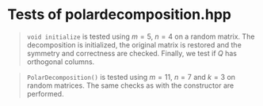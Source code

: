 # Tests of polardecomposition.hpp

> `void initialize` is tested using $m=5$, $n=4$ on a random matrix. The decomposition is initialized, the original matrix is restored and the symmetry and correctness are checked. Finally, we test if $Q$ has orthogonal columns.

> `PolarDecomposition()` is tested using $m=11$, $n=7$ and $k=3$ on random matrices. The same checks as with the constructor are performed.